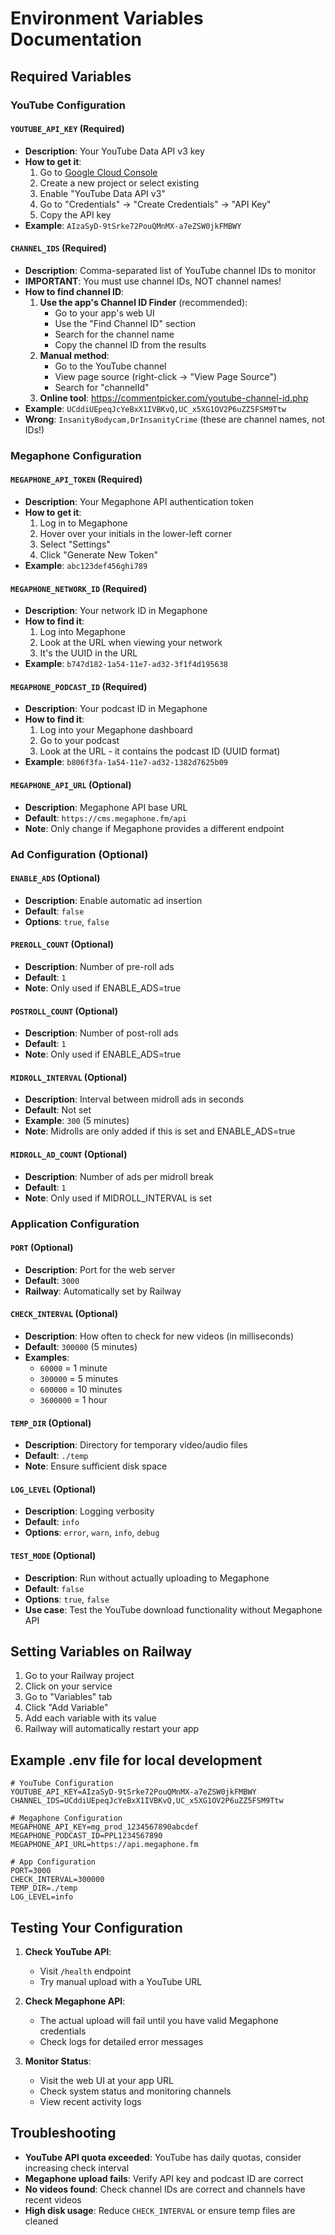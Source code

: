 # Environment Variables Documentation

## Required Variables

### YouTube Configuration

#### `YOUTUBE_API_KEY` (Required)
- **Description**: Your YouTube Data API v3 key
- **How to get it**:
  1. Go to [Google Cloud Console](https://console.cloud.google.com/)
  2. Create a new project or select existing
  3. Enable "YouTube Data API v3"
  4. Go to "Credentials" → "Create Credentials" → "API Key"
  5. Copy the API key
- **Example**: `AIzaSyD-9tSrke72PouQMnMX-a7eZSW0jkFMBWY`

#### `CHANNEL_IDS` (Required)
- **Description**: Comma-separated list of YouTube channel IDs to monitor
- **IMPORTANT**: You must use channel IDs, NOT channel names!
- **How to find channel ID**:
  1. **Use the app's Channel ID Finder** (recommended):
     - Go to your app's web UI
     - Use the "Find Channel ID" section
     - Search for the channel name
     - Copy the channel ID from the results
  2. **Manual method**:
     - Go to the YouTube channel
     - View page source (right-click → "View Page Source")
     - Search for "channelId"
  3. **Online tool**: https://commentpicker.com/youtube-channel-id.php
- **Example**: `UCddiUEpeqJcYeBxX1IVBKvQ,UC_x5XG1OV2P6uZZ5FSM9Ttw`
- **Wrong**: `InsanityBodycam,DrInsanityCrime` (these are channel names, not IDs!)

### Megaphone Configuration

#### `MEGAPHONE_API_TOKEN` (Required)
- **Description**: Your Megaphone API authentication token
- **How to get it**:
  1. Log in to Megaphone
  2. Hover over your initials in the lower-left corner
  3. Select "Settings"
  4. Click "Generate New Token"
- **Example**: `abc123def456ghi789`

#### `MEGAPHONE_NETWORK_ID` (Required)
- **Description**: Your network ID in Megaphone
- **How to find it**:
  1. Log into Megaphone
  2. Look at the URL when viewing your network
  3. It's the UUID in the URL
- **Example**: `b747d182-1a54-11e7-ad32-3f1f4d195638`

#### `MEGAPHONE_PODCAST_ID` (Required)
- **Description**: Your podcast ID in Megaphone
- **How to find it**:
  1. Log into your Megaphone dashboard
  2. Go to your podcast
  3. Look at the URL - it contains the podcast ID (UUID format)
- **Example**: `b806f3fa-1a54-11e7-ad32-1382d7625b09`

#### `MEGAPHONE_API_URL` (Optional)
- **Description**: Megaphone API base URL
- **Default**: `https://cms.megaphone.fm/api`
- **Note**: Only change if Megaphone provides a different endpoint

### Ad Configuration (Optional)

#### `ENABLE_ADS` (Optional)
- **Description**: Enable automatic ad insertion
- **Default**: `false`
- **Options**: `true`, `false`

#### `PREROLL_COUNT` (Optional)
- **Description**: Number of pre-roll ads
- **Default**: `1`
- **Note**: Only used if ENABLE_ADS=true

#### `POSTROLL_COUNT` (Optional)
- **Description**: Number of post-roll ads
- **Default**: `1`
- **Note**: Only used if ENABLE_ADS=true

#### `MIDROLL_INTERVAL` (Optional)
- **Description**: Interval between midroll ads in seconds
- **Default**: Not set
- **Example**: `300` (5 minutes)
- **Note**: Midrolls are only added if this is set and ENABLE_ADS=true

#### `MIDROLL_AD_COUNT` (Optional)
- **Description**: Number of ads per midroll break
- **Default**: `1`
- **Note**: Only used if MIDROLL_INTERVAL is set

### Application Configuration

#### `PORT` (Optional)
- **Description**: Port for the web server
- **Default**: `3000`
- **Railway**: Automatically set by Railway

#### `CHECK_INTERVAL` (Optional)
- **Description**: How often to check for new videos (in milliseconds)
- **Default**: `300000` (5 minutes)
- **Examples**:
  - `60000` = 1 minute
  - `300000` = 5 minutes
  - `600000` = 10 minutes
  - `3600000` = 1 hour

#### `TEMP_DIR` (Optional)
- **Description**: Directory for temporary video/audio files
- **Default**: `./temp`
- **Note**: Ensure sufficient disk space

#### `LOG_LEVEL` (Optional)
- **Description**: Logging verbosity
- **Default**: `info`
- **Options**: `error`, `warn`, `info`, `debug`

#### `TEST_MODE` (Optional)
- **Description**: Run without actually uploading to Megaphone
- **Default**: `false`
- **Options**: `true`, `false`
- **Use case**: Test the YouTube download functionality without Megaphone API

## Setting Variables on Railway

1. Go to your Railway project
2. Click on your service
3. Go to "Variables" tab
4. Click "Add Variable"
5. Add each variable with its value
6. Railway will automatically restart your app

## Example .env file for local development

```env
# YouTube Configuration
YOUTUBE_API_KEY=AIzaSyD-9tSrke72PouQMnMX-a7eZSW0jkFMBWY
CHANNEL_IDS=UCddiUEpeqJcYeBxX1IVBKvQ,UC_x5XG1OV2P6uZZ5FSM9Ttw

# Megaphone Configuration
MEGAPHONE_API_KEY=mg_prod_1234567890abcdef
MEGAPHONE_PODCAST_ID=PPL1234567890
MEGAPHONE_API_URL=https://api.megaphone.fm

# App Configuration
PORT=3000
CHECK_INTERVAL=300000
TEMP_DIR=./temp
LOG_LEVEL=info
```

## Testing Your Configuration

1. **Check YouTube API**:
   - Visit `/health` endpoint
   - Try manual upload with a YouTube URL

2. **Check Megaphone API**:
   - The actual upload will fail until you have valid Megaphone credentials
   - Check logs for detailed error messages

3. **Monitor Status**:
   - Visit the web UI at your app URL
   - Check system status and monitoring channels
   - View recent activity logs

## Troubleshooting

- **YouTube API quota exceeded**: YouTube has daily quotas, consider increasing check interval
- **Megaphone upload fails**: Verify API key and podcast ID are correct
- **No videos found**: Check channel IDs are correct and channels have recent videos
- **High disk usage**: Reduce `CHECK_INTERVAL` or ensure temp files are cleaned